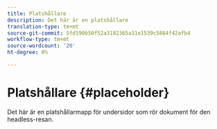```yaml
---
title: Platshållare
description: Det här är en platshållare
translation-type: tm+mt
source-git-commit: 5fd190b50f52a3182365a31e1539c5864f42afb4
workflow-type: tm+mt
source-wordcount: '20'
ht-degree: 0%

---
```



# Platshållare {#placeholder}

Det här är en platshållarmapp för undersidor som rör dokument för den headless-resan.
